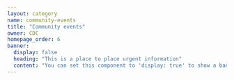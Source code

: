 ```yaml
---
layout: category
name: community-events
title: "Community events"
owner: CDC
homepage_order: 6
banner:
  display: false
  heading: "This is a place to place urgent information"
  content: "You can set this component to 'display: true' to show a banner at the top of the page."
---
```


